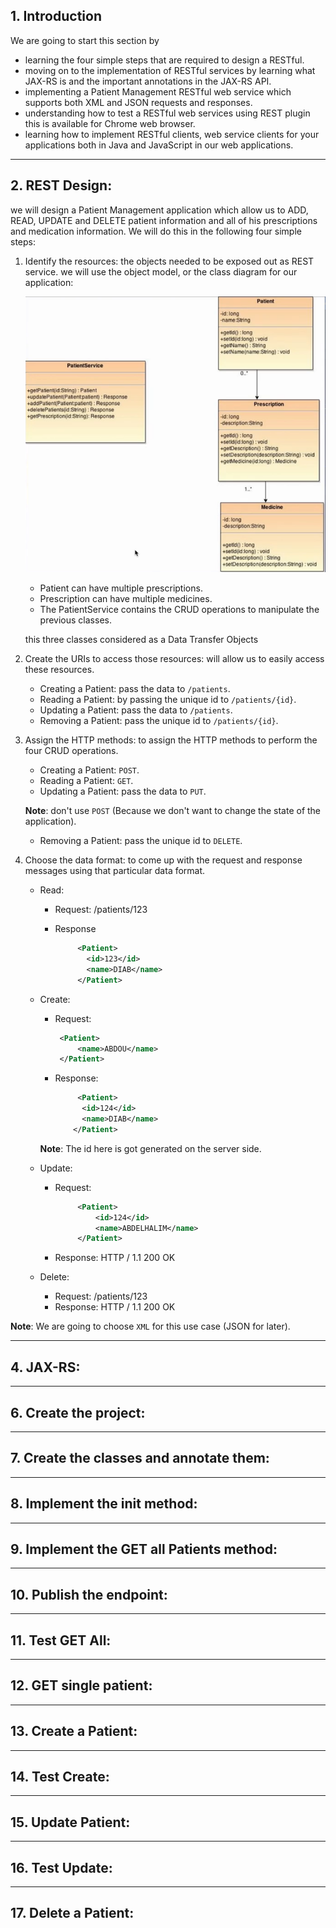 ## 1. Introduction
We are going to start this section by 

   * learning the four simple steps that are required to design a RESTful.
   * moving on to the implementation of RESTful services by learning what JAX-RS is and the important annotations in the JAX-RS API.
   * implementing a Patient Management RESTful web service which supports both XML and JSON requests and responses.
   * understanding how to test a RESTful web services using REST plugin this is available for Chrome web browser.
   * learning how to implement RESTful clients, web service clients for your applications both in Java and JavaScript in our web applications.

***

## 2. REST Design:
we will design a Patient Management application which allow us to ADD, READ, UPDATE and DELETE patient information and all of his prescriptions and medication
information. We will do this in the following four simple steps:
   1. Identify the resources: the objects needed to be exposed out as REST service. we will use the object model, or the class diagram for our application:
   
       ![plot](./images/1.png) 
   
         * Patient can have multiple prescriptions.
         * Prescription can have multiple medicines.
         * The PatientService contains the CRUD operations to manipulate the previous classes.
       
       this three classes considered as a Data Transfer Objects
   
   2. Create the URIs to access those resources: will allow us to easily access these resources.
        * Creating a Patient: pass the data to `/patients`.
        * Reading a Patient: by passing the unique id to `/patients/{id}`.
        * Updating a Patient: pass the data to `/patients`.
        * Removing a Patient: pass the unique id to `/patients/{id}`.
   
   
   3. Assign the HTTP methods: to assign the HTTP methods to perform the four CRUD operations.
         * Creating a Patient: `POST`.
         * Reading a Patient: `GET`.
         * Updating a Patient: pass the data to `PUT`.
         
         **Note**: don't use `POST` (Because we don't want to change the state of the application).
         
         * Removing a Patient: pass the unique id to `DELETE`.
   
   
   3. Choose the data format: to come up with the request and response messages using that particular data format.
        * Read:
             
             * Request: /patients/123
             * Response
             
                 ````xml
                      <Patient>
                        <id>123</id>
                        <name>DIAB</name>
                      </Patient>
                 ````
                     
        * Create:
             * Request:
             
                  ```xml
                   <Patient>
                       <name>ABDOU</name>
                   </Patient>                       
               ```
             * Response:
                
                  ````xml
                       <Patient>
                        <id>124</id>
                        <name>DIAB</name>
                      </Patient>
                  ````
             **Note**: The id here is got generated on the server side.  
                        
        * Update:
             * Request:
                  ````xml
                       <Patient>
                           <id>124</id>
                           <name>ABDELHALIM</name>
                       </Patient>
                  ````     
             * Response: HTTP / 1.1 200 OK
                          
        * Delete:
             * Request: /patients/123
             * Response: HTTP / 1.1 200 OK
             
                          
        
   **Note**: We are going to choose `XML` for this use case (JSON for later).
   

***

## 4. JAX-RS:

***

## 6. Create the project:

***

## 7. Create the classes and annotate them:

***

## 8. Implement the init method:

***

## 9. Implement the GET all Patients method:

***

## 10. Publish the endpoint:

***

## 11. Test GET All:

***

## 12. GET single patient:

***

## 13. Create a Patient:

***

## 14. Test Create:

***

## 15. Update Patient:

***

## 16. Test Update:

***

## 17. Delete a Patient: 
